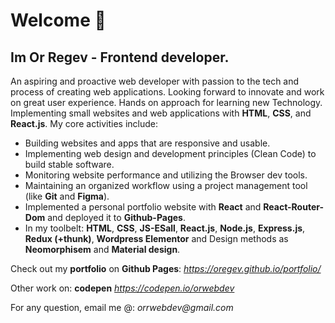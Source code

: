 # Welcome 👋
 
## Im Or Regev - Frontend developer. 
An aspiring and proactive web developer with passion to the tech and process of creating web applications. Looking forward to innovate and work on great user experience. Hands on approach for learning new Technology.  
Implementing small websites and web applications with **HTML**, **CSS**, and **React.js**. My core activities include:
 * Building websites and apps that are responsive and usable.
 * Implementing web design and development principles (Clean Code) to build stable software.
 * Monitoring website performance and utilizing the Browser dev tools.
 * Maintaining an organized workflow using a project management tool (like **Git** and **Figma**).
 * Implemented a personal portfolio website with **React** and **React-Router-Dom** and deployed it to **Github-Pages**.
 * In my toolbelt: **HTML**, **CSS**, **JS-ESall**, **React.js**, **Node.js**, **Express.js**, **Redux (+thunk)**, **Wordpress Elementor** and Design methods as **Neomorphisem** and **Material design**.


Check out my **portfolio** on **Github Pages**: 
_https://oregev.github.io/portfolio/_

Other work on: **codepen**
_https://codepen.io/orwebdev_

For any question, email me @: _orrwebdev@gmail.com_
